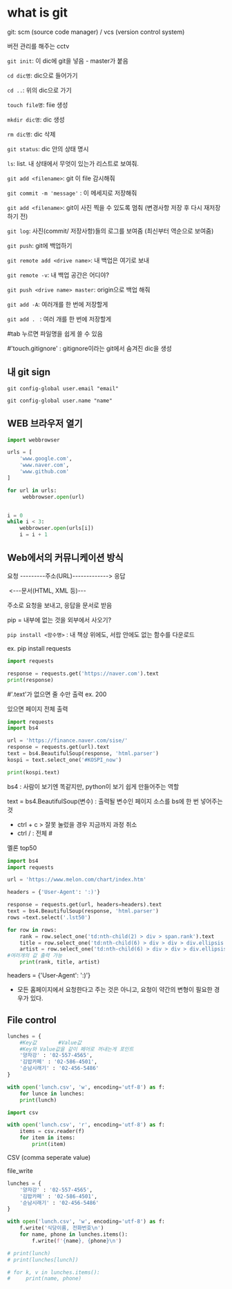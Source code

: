 # what is git

git: scm (source code manager) / vcs (version control system)

버전 관리를 해주는 cctv



`git init`: 이 dic에 git을 넣음 - master가 붙음

`cd dic명`: dic으로 들어가기

`cd ..`: 위의 dic으로 가기

`touch file명`: fiie 생성

`mkdir dic명`: dic 생성

`rm dic명`: dic 삭제

`git status`: dic 안의 상태 명시

`ls`: list. 내 상태에서 무엇이 있는가 리스트로 보여줘.

`git add <filename>`: git 이 file 감시해줘

`git commit -m 'message'` : 이 메세지로 저장해줘

`git add <filename>`: git이 사진 찍을 수 있도록 멈춰 (변경사항 저장 후 다시 재저장하기 전)

`git log`:  사진(commit/ 저장사항)들의 로그를 보여줌 (최신부터 역순으로 보여줌)

`git push`: git에 백업하기

`git remote add <drive name>`:  내 백업은 여기로 보내

`git remote -v`: 내 백업 공간은 어디야?

`git push <drive name> master`:  origin으로 백업 해줘

`git add -A`: 여러개를 한 번에 저장할게

`git add . ` : 여러 개를 한 번에 저장할게

#tab 누르면 파일명을 쉽게 쓸 수 있음

#'touch.gitignore' : gitignore이라는 git에서 숨겨진 dic을 생성



## 내 git sign

````git
git config-global user.email "email"

git config-global user.name "name"
````







## WEB 브라우저 열기

```python
import webbrowser

urls = [
    'www.google.com',
    'www.naver.com',
    'www.github.com'
]

for url in urls:
     webbrowser.open(url)


i = 0
while i < 3:
    webbrowser.open(urls[i])
    i = i + 1
```





## Web에서의 커뮤니케이션 방식

요청 ---------주소(URL)-------------> 응답

​          <---문서(HTML, XML 등)---



주소로 요청을 보내고, 응답을 문서로 받음



pip = 내부에 없는 것을 외부에서 사오기?

`pip install <함수명>` : 내 책상 위에도, 서랍 안에도 없는 함수를 다운로드

ex. pip install requests



```python
import requests

response = requests.get('https://naver.com').text
print(response)

```



#'.text'가 없으면 줄 수만 출력 ex. 200

있으면 페이지 전체 출력



```python
import requests
import bs4 

url = 'https://finance.naver.com/sise/'
response = requests.get(url).text
text = bs4.BeautifulSoup(response, 'html.parser')
kospi = text.select_one('#KOSPI_now')

print(kospi.text)
```

bs4 : 사람이 보기엔 똑같지만, python이 보기 쉽게 만들어주는 역할

text = bs4.BeautifulSoup(변수) : 출력될 변수인 페이지 소스를 bs에 한 번 넣어주는 것



* ctrl + c   > 잘못 눌렀을 경우 지금까지 과정 취소
* ctrl / : 전체 #





멜론 top50

```python
import bs4
import requests

url = 'https://www.melon.com/chart/index.htm'

headers = {'User-Agent': ':)'}

response = requests.get(url, headers=headers).text
text = bs4.BeautifulSoup(response, 'html.parser')
rows =text.select('.lst50')

for row in rows:
    rank = row.select_one('td:nth-child(2) > div > span.rank').text
    title = row.select_one('td:nth-child(6) > div > div > div.ellipsis.rank01 > span > a').text
    artist = row.select_one('td:nth-child(6) > div > div > div.ellipsis.rank02 > a').text
#여러개의 값 출력 가능
    print(rank, title, artist)
```



headers = {'User-Agent': ':)'} 

* 모든 홈페이지에서 요청한다고 주는 것은 아니고, 요청이 약간의 변형이 필요한 경우가 있다.

## File control



```python
lunches = {
    #Key값       #Value값
    #Key와 Value값을 같이 페어로 꺼내는게 포인트
    '양자강' : '02-557-4565',
    '김밥카페' : '02-586-4501',
    '순남시래기' : '02-456-5486'
}

with open('lunch.csv', 'w', encoding='utf-8') as f:
    for lunce in lunches:
    print(lunch)
```



```python
import csv

with open('lunch.csv', 'r', encoding='utf-8') as f:
    items = csv.reader(f)
    for item in items:
        print(item)
```

CSV (comma seperate value)





file_write

```python
lunches = {
    '양자강' : '02-557-4565',
    '김밥카페' : '02-586-4501',
    '순남시래기' : '02-456-5486'
}

with open('lunch.csv', 'w', encoding='utf-8') as f:
    f.write('식당이름, 전화번호\n')
    for name, phone in lunches.items():
        f.write(f'{name}, {phone}\n')

# print(lunch)
# print(lunches[lunch])

# for k, v in lunches.items():
#     print(name, phone)
```



​	